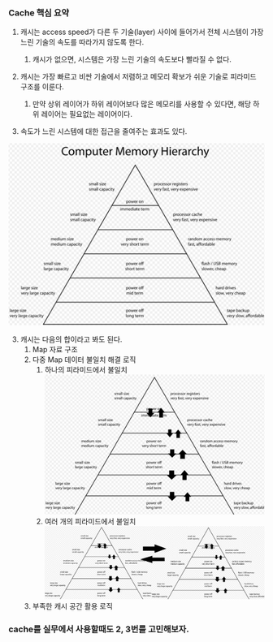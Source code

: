 

### Cache 핵심 요약

1. 캐시는 access speed가 다른 두 기술(layer) 사이에 들어가서 전체 시스템이 가장 느린 기술의 속도를 따라가지 않도록 한다.
   1. 캐시가 없으면, 시스템은 가장 느린 기술의 속도보다 빨라질 수 없다.
  
2. 캐시는 가장 빠르고 비싼 기술에서 저렴하고 메모리 확보가 쉬운 기술로 피라미드 구조를 이룬다.
   1. 만약 상위 레이어가 하위 레이어보다 많은 메모리를 사용할 수 있다면, 해당 하위 레이어는 필요없는 레이어이다.

3. 속도가 느린 시스템에 대한 접근을 줄여주는 효과도 있다.

![img.png](img.png)
  
3. 캐시는 다음의 합이라고 봐도 된다.
   1. Map 자료 구조 
   2. 다중 Map 데이터 불일치 해결 로직
      1. 하나의 피라미드에서 불일치 ![img_1.png](img_1.png)
      2. 여러 개의 피라미드에서 불일치 ![img_2.png](img_2.png)
   3. 부족한 캐시 공간 활용 로직

### cache를 실무에서 사용할때도 2, 3번를 고민해보자.

